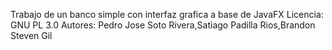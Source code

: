 Trabajo de un banco simple con interfaz grafica a base de JavaFX
Licencia: GNU PL 3.0
Autores: Pedro Jose Soto Rivera,Satiago Padilla Rios,Brandon Steven Gil
